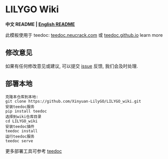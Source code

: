 LILYGO Wiki
=====

**中文 README | [English README](./README.md)**

此模板使用于 teedoc: [teedoc.neucrack.com](https://teedoc.neucrack.com/) 或 [teedoc.github.io](https://teedoc.github.io) learn more


## 修改意见

如果有任何修改意见或建议, 可以提交 [issue](https://github.com/Xinyuan-LilyGO/LILYGO.github.io/issues/new) 反馈, 我们会及时处理.

## 部署本地


```
克隆本仓库到本地:
git clone https://github.com/Xinyuan-LilyGO/LILYGO_wiki.git
安装teedoc服务
pip install teedoc
选择到wiki仓库目录
cd LILYGO_wiki
安装teedoc插件
teedoc install
运行teedoc服务
teedoc serve
```

更多部署工具可参考 [teedoc](http://github.com/teedoc/teedoc)


